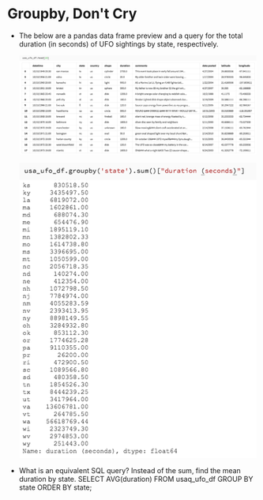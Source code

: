 # Groupby, Don't Cry

* The below are a pandas data frame preview and a query for the total duration (in seconds) of UFO sightings by state, respectively.

  ![Images/grouby01.png](Images/groupby01.png)
  
  ![Images/grouby02.png](Images/groupby02.png)
  
* What is an equivalent SQL query? Instead of the sum, find the mean duration by state.
SELECT AVG(duration) 
FROM usaq_ufo_df 
GROUP BY state 
ORDER BY state;